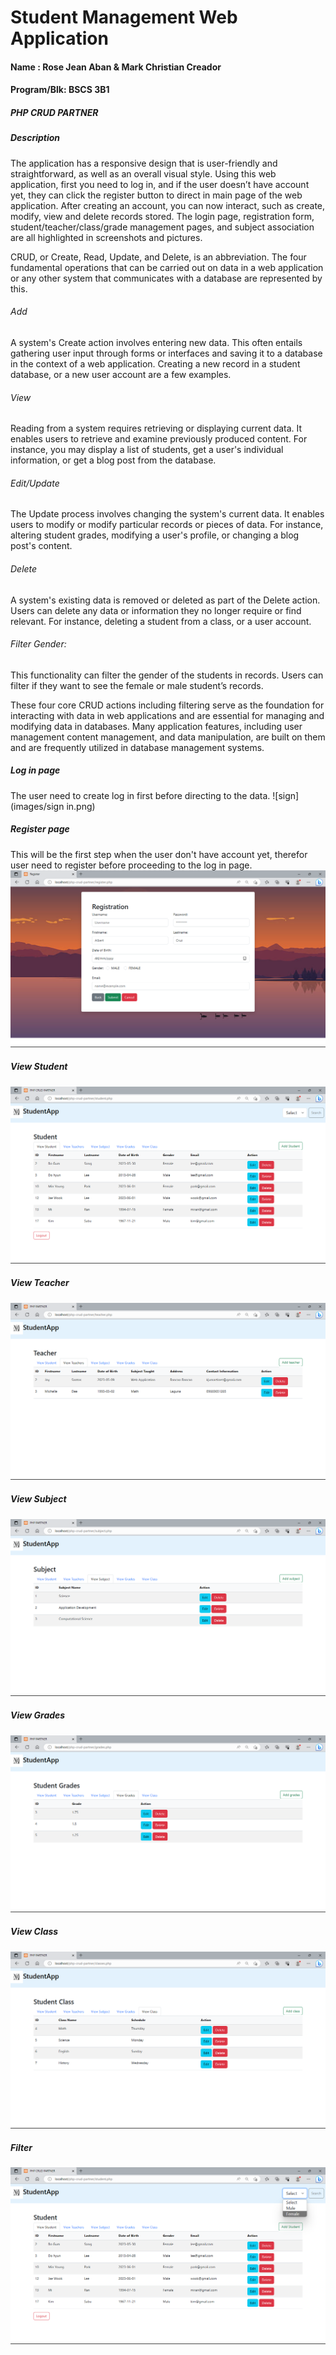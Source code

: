 # Student Management Web Application

>
>
>

#### Name : Rose Jean Aban & Mark Christian Creador

#### Program/Blk: BSCS 3B1

##### PHP CRUD PARTNER

##### Description

The application has a responsive design that is user-friendly and straightforward, as well as an overall visual style. Using this web application, first you need to log in, and if the user doesn’t have account yet, they can click the register button to direct in main page of the web application. After creating an account, you can now interact, such as create, modify, view and delete records stored. The login page, registration form, student/teacher/class/grade management pages, and subject association are all highlighted in screenshots and pictures. 

CRUD, or Create, Read, Update, and Delete, is an abbreviation. The four fundamental operations that can be carried out on data in a web application or any other system that communicates with a database are represented by this.

###### Add
A system's Create action involves entering new data. This often entails gathering user input through forms or interfaces and saving it to a database in the context of a web application. Creating a new record in a student database, or a new user account are a few examples.

###### View
Reading from a system requires retrieving or displaying current data. It enables users to retrieve and examine previously produced content. For instance, you may display a list of students, get a user's individual information, or get a blog post from the database.

###### Edit/Update 
The Update process involves changing the system's current data. It enables users to modify or modify particular records or pieces of data. For instance, altering student grades, modifying a user's profile, or changing a blog post's content.

###### Delete
A system's existing data is removed or deleted as part of the Delete action. Users can delete any data or information they no longer require or find relevant. For instance, deleting a student from a class, or a user account.

###### Filter Gender: 
This functionality can filter the gender of the students in records. Users can filter if they want to see the female or male student’s records.

These four core CRUD actions including filtering serve as the foundation for interacting with data in web applications and are essential for managing and modifying data in databases. Many application features, including user management content management, and data manipulation, are built on them and are frequently utilized in database management systems.

##### Log in page
The user need to create log in first before directing to the data.
![sign](images/sign in.png)

##### Register page
This will be the first step when the user don't have account yet, therefor user need to register before proceeding to the log in page.
![register](images/register.png)

##### View Student
![student](images/student.png)

##### View Teacher
![teacher](images/teachers.png)

##### View Subject
![subject](images/subject.png)

##### View Grades 
![grade](images/grade.png)

##### View Class 
![class](images/class.png)

##### Filter
![filter](images/filter.png)
